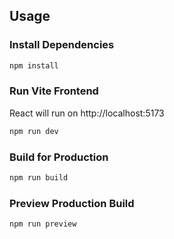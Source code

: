 ## Usage

### Install Dependencies

```bash
npm install
```

### Run Vite Frontend

React will run on http://localhost:5173

```bash
npm run dev
```

### Build for Production

```bash
npm run build
```

### Preview Production Build

```bash
npm run preview
```
